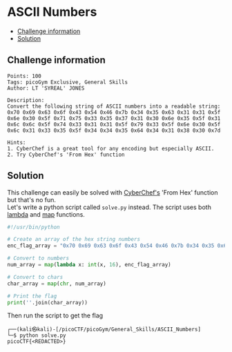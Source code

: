 # ASCII Numbers

- [Challenge information](ASCII_Numbers.md#challenge-information)
- [Solution](ASCII_Numbers.md#solution)

## Challenge information
```
Points: 100
Tags: picoGym Exclusive, General Skills
Author: LT 'SYREAL' JONES

Description:
Convert the following string of ASCII numbers into a readable string:
0x70 0x69 0x63 0x6f 0x43 0x54 0x46 0x7b 0x34 0x35 0x63 0x31 0x31 0x5f 0x6e 0x30 0x5f 0x71 0x75 0x33 0x35 0x37 0x31 0x30 0x6e 0x35 0x5f 0x31 0x6c 0x6c 0x5f 0x74 0x33 0x31 0x31 0x5f 0x79 0x33 0x5f 0x6e 0x30 0x5f 0x6c 0x31 0x33 0x35 0x5f 0x34 0x34 0x35 0x64 0x34 0x31 0x38 0x30 0x7d

Hints:
1. CyberChef is a great tool for any encoding but especially ASCII.
2. Try CyberChef's 'From Hex' function
```

## Solution

This challenge can easily be solved with [CyberChef's](https://cyberchef.org/) 'From Hex' function but that's no fun.  
Let's write a python script called `solve.py` instead. The script uses both [lambda](https://docs.python.org/3/reference/expressions.html#lambda) and [map](https://docs.python.org/3/library/functions.html#map) functions.
```python
#!/usr/bin/python

# Create an array of the hex string numbers
enc_flag_array = "0x70 0x69 0x63 0x6f 0x43 0x54 0x46 0x7b 0x34 0x35 0x63 0x31 0x31 0x5f 0x6e 0x30 0x5f 0x71 0x75 0x33 0x35 0x37 0x31 0x30 0x6e 0x35 0x5f 0x31 0x6c 0x6c 0x5f 0x74 0x33 0x31 0x31 0x5f 0x79 0x33 0x5f 0x6e 0x30 0x5f 0x6c 0x31 0x33 0x35 0x5f 0x34 0x34 0x35 0x64 0x34 0x31 0x38 0x30 0x7d".split()

# Convert to numbers
num_array = map(lambda x: int(x, 16), enc_flag_array)

# Convert to chars
char_array = map(chr, num_array)

# Print the flag
print(''.join(char_array))
```

Then run the script to get the flag
```
┌──(kali㉿kali)-[/picoCTF/picoGym/General_Skills/ASCII_Numbers]
└─$ python solve.py
picoCTF{<REDACTED>}
```
